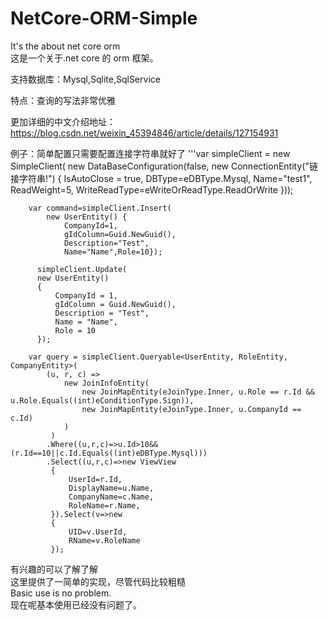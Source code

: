# NetCore-ORM-Simple
It's the about net core orm<br>
这是一个关于.net core 的 orm 框架。<br>

支持数据库：Mysql,Sqlite,SqlService

特点：查询的写法非常优雅

更加详细的中文介绍地址：https://blog.csdn.net/weixin_45394846/article/details/127154931

例子：简单配置只需要配置连接字符串就好了
        '''var simpleClient = new SimpleClient(
            new DataBaseConfiguration(false,
            new ConnectionEntity("链接字符串!") 
            { 
                IsAutoClose = true,
                DBType=eDBType.Mysql,
                Name="test1",
                ReadWeight=5,
                WriteReadType=eWriteOrReadType.ReadOrWrite
            }));

        var command=simpleClient.Insert(
            new UserEntity() {
                CompanyId=1,
                gIdColumn=Guid.NewGuid(),
                Description="Test",
                Name="Name",Role=10});

          simpleClient.Update(
          new UserEntity()
          {
              CompanyId = 1,
              gIdColumn = Guid.NewGuid(),
              Description = "Test",
              Name = "Name",
              Role = 10
          });

        var query = simpleClient.Queryable<UserEntity, RoleEntity, CompanyEntity>(
            (u, r, c) =>
                new JoinInfoEntity(
                    new JoinMapEntity(eJoinType.Inner, u.Role == r.Id && u.Role.Equals((int)eConditionType.Sign)),
                    new JoinMapEntity(eJoinType.Inner, u.CompanyId == c.Id)
                )
             )
            .Where((u,r,c)=>u.Id>10&&(r.Id==10||c.Id.Equals((int)eDBType.Mysql)))
            .Select((u,r,c)=>new ViewView
             {
                 UserId=r.Id,
                 DisplayName=u.Name,
                 CompanyName=c.Name,
                 RoleName=r.Name,
             }).Select(v=>new
             {
                 UID=v.UserId,
                 RName=v.RoleName
             });
有兴趣的可以了解了解<br>
这里提供了一简单的实现，尽管代码比较粗糙<br>
Basic use is no problem.<br>
现在呢基本使用已经没有问题了。<br>

